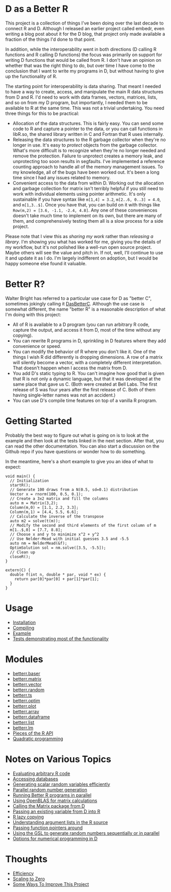 # D as a Better R

This project is a collection of things I've been doing over the last
decade to connect R and D. Although I released an earlier project called
embedr, even writing a blog post about it for the D blog, that project
only made available a fraction of the things I'd done to that point.

In addition, while the interoperability went in both directions (D calling
R functions and R calling D functions) the focus was primarily on support
for writing D functions that would be called from R. I don't have an
opinion on whether that was the right thing to do, but over time I have
come to the conclusion that I want to write my programs in D, but without
having to give up the functionality of R.

The starting point for interoperability is data sharing. That meant I
needed to have a way to create, access, and manipulate the main R data 
structures from D and R. I'd need to work with data frames, vectors, matrices,
lists, and so on from my D program, but importantly, I needed them to
be available to R at the same time. This was not a trivial undertaking. 
You need three things for this to be practical:

- Allocation of the data structures. This is fairly easy. You can send
some code to R and capture a pointer to the data, or you can call
functions in libR.so, the shared library written in C and Fortran that 
R uses internally.
- Releasing the data structures to the R garbage collector when they're
no longer in use. It's easy to *protect* objects from the garbage collector.
What's more difficult is to recognize when they're no longer needed and
remove the protection. Failure to unprotect creates a memory leak, and
unprotecting too soon results in segfaults. I've implemented a reference
counting approach to handle all of the memory management issues. To my
knowledge, all of the bugs have been worked out. It's been a long time
since I had any issues related to memory.
- Convenient access to the data from within D. Working out the allocation
and garbage collection for matrix isn't terribly helpful if you still
need to work with individual elements using pointer arithmetic. It's 
only sustainable if you have syntax like `m[1,4] = 3.2`, `m[2..6, 0..3] = 4.0`, and
`m[1,3..$]`. Once you have that, you can build on it with things like
`Row(m,2) = [3.6, -1.1, -2.4, 4.8]`. Any one of these conveniences 
doesn't take much time to implement on its own, but there are many of
them, and comprehensively testing them all is a slow process for a side
project.

Please note that I view this as *sharing my work* rather than *releasing a library*. 
I'm showing you what has worked for me, giving you the details of my 
workflow, but it's not polished like a well-run open source project. 
Maybe others will see the value and pitch in. If not, well, I'll 
continue to use it and update it as I do. I'm largely
indifferent on adoption, but I would be happy someone else found it
valuable.

# Better R?

Walter Bright has referred to a particular use case for D as
"better C", sometimes jokingly calling it [DasBetterC](https://dlang.org/blog/2018/06/11/dasbetterc-converting-make-c-to-d/).
Although the use case is somewhat different, the name "better R" is a
reasonable description of what I'm doing with this project:

- All of R is available to a D program (you can run arbitrary R code,
capture the output, and access it from D, most of the time without any
copying).
- You can rewrite R programs in D, sprinkling in D features where they
add convenience or speed.
- You can modify the behavior of R where you don't like it. One of the
things I wish R did differently is dropping dimensions. A row of a matrix
will silently become a vector, with a completely different interpretation.
That doesn't happen when I access the matrix from D.
- You add D's static typing to R. You can't imagine how good that is
given that R is not only a dynamic language, but that it was developed
at the same place that gave us C. (Both were created at Bell Labs. 
The first release of S was four years after the first release of C.
Both of them having single-letter names was not an accident.)
- You can use D's compile time features on top of a vanilla R program.

# Getting Started

Probably the best way to figure out what is going on is to look at the
example and then look at the tests linked in the next section. After that,
you can read the other documentation. You can also start a discussion on
the Github repo if you have questions or wonder how to do something.

In the meantime, here's a short example to give you an idea of what to expect:

```
void main() {
  // Initialization
  startR();
  // Generate 100 draws from a N(0.5, sd=0.1) distribution
  Vector x = rnorm(100, 0.5, 0.1);
  // Create a 3x2 matrix and fill the columns
  auto m = Matrix(3,2);
  Column(m,0) = [1.1, 2.2, 3.3];
  Column(m,1) = [4.4, 5.5, 6.6];
  // Calculate the inverse of the transpose
  auto m2 = solve(t(m));
  // Modify the second and third elements of the first column of m
  m[1..$,0] = [7.7, 8.8];
  // Choose x and y to minimize x^2 + y^2
  // Use Nelder-Mead with initial guesses 3.5 and -5.5
  auto nm = NelderMead(&f);
  OptimSolution sol = nm.solve([3.5, -5.5]);
  // Clean up
  closeR();
}

extern(C) {
  double f(int n, double * par, void * ex) {
    return par[0]*par[0] + par[1]*par[1];
  }
}
```

# Usage

- [Installation](installation.html)
- [Compiling](compiling.html)
- [Example](example.html)
- [Tests demonstrating most of the functionality](https://github.com/bachmeil/betterr/tree/main/testing)

# Modules

- [betterr.baser](base.html)
- [betterr.matrix](matrix.html)
- [betterr.vector](vector.html)
- [betterr.random](random.html)
- [betterr.ts](ts.html)
- [betterr.optim](optim.html)
- [betterr.plot](plot.html)
- [betterr.array](array.html)
- [betterr.dataframe](dataframe.html)
- [betterr.list](list.html)
- [betterr.lm](lm.html)
- [Pieces of the R API](api.html)
- [Quadratic programming](quadprog.html)

# Notes on Various Topics

- [Evaluating arbitrary R code](evalr.html)
- [Accessing databases](databases.html)
- [Generating scalar random variables efficiently](randomscalar.html)
- [Parallel random number generation](prng.html)
- [Running Better R programs in parallel](parallelrun.html)
- [Using OpenBLAS for matrix calculations](openblas.html)
- [Calling the Matrix package from D](matrixpackage.html)
- [Passing an existing variable from D into R](setvar.html)
- [R lazy copying](lazycopy.html)
- [Understanding argument lists in the R source](arglists.html)
- [Passing function pointers around](funcptr.html)
- [Using the GSL to generate random numbers sequentially or in parallel](gslrng.html)
- [Options for numerical programming in D](numerical.html)

# Thoughts

- [Efficiency](efficiency.html)
- [Scaling to Zero](scaling.html)
- [Some Ways To Improve This Project](improve.html)
